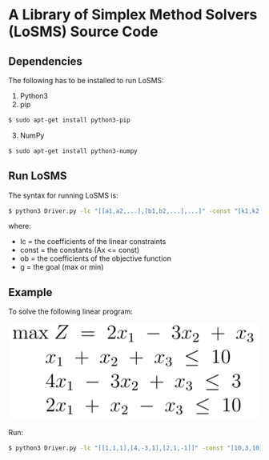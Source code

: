 # A Library of Simplex Method Solvers (LoSMS) Source Code

## Dependencies

The following has to be installed to run LoSMS:

1. Python3
2. pip

```sh
$ sudo apt-get install python3-pip
```
3. NumPy

```sh
$ sudo apt-get install python3-numpy
```

## Run LoSMS

The syntax for running LoSMS is:

```sh
$ python3 Driver.py -lc "[[a1,a2,...],[b1,b2,...],...]" -const "[k1,k2,...]" -ob "[x1,x2,...]" -g "max/min"
```

where:

- lc = the coefficients of the linear constraints
- const = the constants (Ax <= const)
- ob = the coefficients of the objective function
- g = the goal (max or min)

## Example

To solve the following linear program:

<p align="center">
<img src="./example.png">
</p>

Run:

```sh
$ python3 Driver.py -lc "[[1,1,1],[4,-3,1],[2,1,-1]]" -const "[10,3,10]" -ob "[2,-3,1]" -g "max"
```



